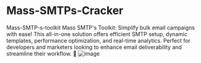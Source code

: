 # Mass-SMTPs-Cracker
Mass-SMTP-s-toolkit Mass SMTP's Toolkit: Simplify bulk email campaigns with ease! This all-in-one solution offers efficient SMTP setup, dynamic templates, performance optimization, and real-time analytics. Perfect for developers and marketers looking to enhance email deliverability and streamline their workflow. 🚀
![image](https://github.com/user-attachments/assets/e70bf546-8f64-46a0-b2ab-4c1fb61a872d)
